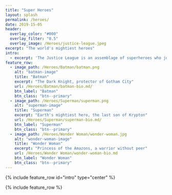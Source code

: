 ```yaml
---
title: "Super Heroes"
layout: splash
permalink: /heroes/
date: 2019-15-05
header:
  overlay_color: "#000"
  overlay_filter: "0.5"
  overlay_image: /Heroes/justice-league.jpeg
excerpt: "The world's mightiest heroes"
intro: 
  - excerpt: 'The Justice League is an assemblage of superheroes who join together as a team. The seven original members were Superman, Batman, Wonder Woman, The Flash, Green Lantern, Aquaman, and Martian Manhunter.'
feature_row:
  - image_path: /Heroes/Batman/batman.png
    alt: "batman-image"
    title: "Batman"
    excerpt: "The Dark Knight, protector of Gotham City"
    url: /Heroes/Batman/batman-bio.md/
    btn_label: "Batman"
    btn_class: "btn--primary"  
  - image_path: /Heroes/Superman/superman.png
    alt: "superman-image"
    title: "Superman"
    excerpt: "Earth's mightiest hero, the last son of Krypton"
    url: /Heroes/Superman/superman-bio.md/
    btn_label: "Superman"
    btn_class: "btn--primary"   
  - image_path: /Heroes/Wonder Woman/wonder-woman.jpg
    alt: "wonder-woman-image"
    title: "Wonder Woman"
    excerpt: "Princess of the Amazons, a warrior without peer"
    url: /Heroes/Wonder Woman/wonder-woman-bio.md
    btn_label: "Wonder Woman"
    btn_class: "btn--primary"   
---
```


{% include feature_row id="intro" type="center" %}

{% include feature_row %}

